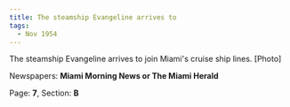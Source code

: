 ```yaml
---  
title: The steamship Evangeline arrives to  
tags:  
  - Nov 1954  
---  
```

  
The steamship Evangeline arrives to join Miami's cruise ship lines. [Photo]  
  
Newspapers: **Miami Morning News or The Miami Herald**  
  
Page: **7**, Section: **B** 

